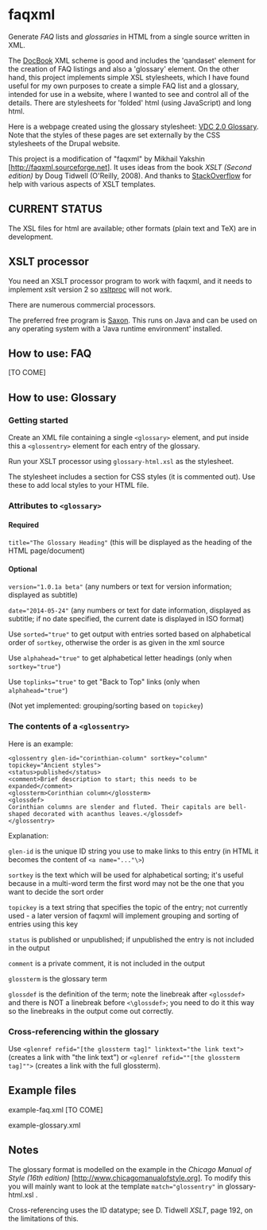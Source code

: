 faqxml
======

Generate _FAQ_ lists and _glossaries_ in HTML from a single source written in XML.

The [DocBook](http://docbook.sourceforge.net/) XML scheme is good and includes the 'qandaset' element for the creation of FAQ listings and also a 'glossary' element. On the other hand, this project implements simple XSL stylesheets, which I have found useful for my own purposes to create a simple FAQ list and a glossary, intended for use in a website, where I wanted to see and control all of the details. There are stylesheets for 'folded' html (using JavaScript) and long html. 

Here is a webpage created using the glossary stylesheet: [VDC 2.0 Glossary](http://cloudstore.interoute.com/main/knowledge-centre/library/vdc-20-glossary). Note that the styles of these pages are set externally by the CSS stylesheets of the Drupal website.

This project is a modification of "faqxml" by Mikhail Yakshin [http://faqxml.sourceforge.net]. It uses ideas from the book *XSLT (Second edition)* by Doug Tidwell (O'Reilly, 2008). And thanks to [StackOverflow](http://www.stackoverflow.com) for help with various aspects of XSLT templates.

CURRENT STATUS
--------------

The XSL files for html are available; other formats (plain text and TeX) are in development.


XSLT processor
--------------

You need an XSLT processor program to work with faqxml, and it needs to implement xslt version 2 so [xsltproc](http://xmlsoft.org/XSLT/xsltproc.html) will not work. 

There are numerous commercial processors. 

The preferred free program is [Saxon](http://saxon.sourceforge.net/). This runs on Java and can be used on any operating system with a 'Java runtime environment' installed.


How to use: FAQ
---------------

[TO COME]


How to use: Glossary
--------------------

### Getting started

Create an XML file containing a single `<glossary>` element, and put inside this a `<glossentry>` element for each entry of
the glossary.

Run your XSLT processor using `glossary-html.xsl` as the stylesheet.

The stylesheet includes a section for CSS styles (it is commented out). Use these to add local styles to your HTML file. 

### Attributes to `<glossary>`

#### Required

`title="The Glossary Heading"` (this will be displayed as the heading of the HTML page/document)

#### Optional

`version="1.0.1a beta"` (any numbers or text for version information; displayed as subtitle)

`date="2014-05-24"` (any numbers or text for date information, displayed as subtitle; if no date specified, the current date is displayed in ISO format)

Use `sorted="true"` to get output with entries sorted based on alphabetical order of `sortkey`, otherwise the order is as given in the xml source

Use `alphahead="true"` to get alphabetical letter headings (only when `sortkey="true"`)
 
Use `toplinks="true"` to get "Back to Top" links (only when `alphahead="true"`)

(Not yet implemented: grouping/sorting based on `topickey`)

### The contents of a `<glossentry>`
Here is an example:

    <glossentry glen-id="corinthian-column" sortkey="column" topickey="Ancient styles"> 
    <status>published</status> 
    <comment>Brief description to start; this needs to be expanded</comment>
    <glossterm>Corinthian column</glossterm> 
    <glossdef> 
    Corinthian columns are slender and fluted. Their capitals are bell-shaped decorated with acanthus leaves.</glossdef> 
    </glossentry>

Explanation:

`glen-id` is the unique ID string you use to make links to this entry (in HTML it becomes the content of `<a name="..."\>`)

`sortkey` is the text which will be used for alphabetical sorting; it's useful because in a multi-word term the first word may not be the one that you want to decide the sort order

`topickey` is a text string that specifies the topic of the entry; not currently used - a later version of faqxml will implement grouping and sorting of entries using this key

`status` is published or unpublished; if unpublished the entry is not included in the output

`comment` is a private comment, it is not included in the output

`glossterm` is the glossary term

`glossdef` is the definition of the term; note the linebreak after `<glossdef>` and there is NOT a linebreak before `<\glossdef>`; you need to do it this way so the linebreaks in the output come out correctly.

### Cross-referencing within the glossary 
Use `<glenref refid="[the glossterm tag]" linktext="the link text">` (creates a link with "the link text") or `<glenref refid=""[the glossterm tag]"">` (creates a link with the full glossterm).

Example files
-------------

example-faq.xml [TO COME]

example-glossary.xml


Notes
-----

The glossary format is modelled on the example in the *Chicago Manual of Style (16th edition)* [http://www.chicagomanualofstyle.org]. To modify this you will mainly want to look at the template `match="glossentry"` in glossary-html.xsl .

Cross-referencing uses the ID datatype; see D. Tidwell *XSLT*, page 192, on the limitations of this.
